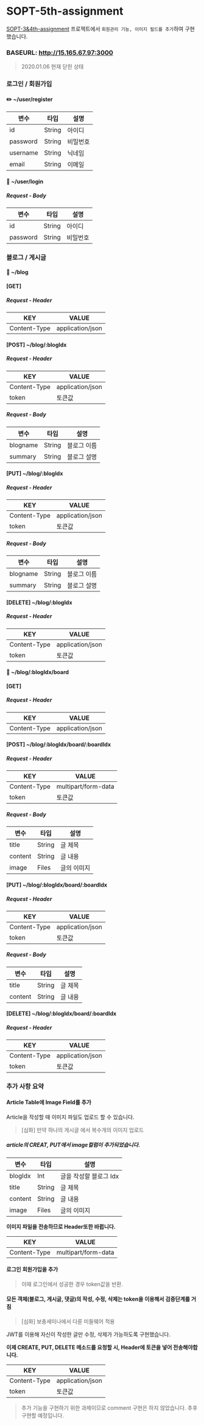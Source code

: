 # SOPT-5th-assignment

[SOPT-3&4th-assignment]( https://github.com/jiss02/Practice/tree/master/01_NodeJs/SOPT-3rd-and-4th-assignment ) 프로젝트에서 `회원관리 기능, 이미지 필드를 추가`하여 구현했습니다.

### BASEURL:  http://15.165.67.97:3000

> 2020.01.06 현재 닫힌 상태

### 로그인 / 회원가입

#### :pencil2: ~/user/register

| 변수     | 타입   | 설명     |
| -------- | ------ | -------- |
| id       | String | 아이디   |
| password | String | 비밀번호 |
| username | String | 닉네임   |
| email    | String | 이메일   |

#### :key: ~/user/login

##### Request - Body

| 변수     | 타입   | 설명     |
| -------- | ------ | -------- |
| id       | String | 아이디   |
| password | String | 비밀번호 |

### 블로그 / 게시글

#### :blue_book: ~/blog

#### [GET] 

##### Request - Header

| KEY          | VALUE            |
| ------------ | ---------------- |
| Content-Type | application/json |

#### [POST] ~/blog/:blogIdx

##### Request - Header

| KEY          | VALUE            |
| ------------ | ---------------- |
| Content-Type | application/json |
| token        | 토큰값           |

##### Request - Body

| 변수     | 타입   | 설명        |
| -------- | ------ | ----------- |
| blogname | String | 블로그 이름 |
| summary  | String | 블로그 설명 |

#### [PUT] ~/blog/:blogIdx

##### Request - Header

| KEY          | VALUE            |
| ------------ | ---------------- |
| Content-Type | application/json |
| token        | 토큰값           |

##### Request - Body

| 변수     | 타입   | 설명        |
| -------- | ------ | ----------- |
| blogname | String | 블로그 이름 |
| summary  | String | 블로그 설명 |

#### [DELETE] ~/blog/:blogIdx

##### Request - Header

| KEY          | VALUE            |
| ------------ | ---------------- |
| Content-Type | application/json |
| token        | 토큰값           |

#### :newspaper: ~/blog/:blogIdx/board

#### [GET]

##### Request - Header

| KEY          | VALUE            |
| ------------ | ---------------- |
| Content-Type | application/json |

#### [POST] ~/blog/:blogIdx/board/:boardIdx

##### Request - Header

| KEY          | VALUE               |
| ------------ | ------------------- |
| Content-Type | multipart/form-data |
| token        | 토큰값           |

##### Request - Body

| 변수    | 타입   | 설명        |
| ------- | ------ | ----------- |
| title   | String | 글 제목     |
| content | String | 글 내용     |
| image   | Files  | 글의 이미지 |

#### [PUT] ~/blog/:blogIdx/board/:boardIdx

##### Request - Header

| KEY          | VALUE            |
| ------------ | ---------------- |
| Content-Type | application/json |
| token        | 토큰값           |

##### Request - Body 

| 변수    | 타입   | 설명    |
| ------- | ------ | ------- |
| title   | String | 글 제목 |
| content | String | 글 내용 |

#### [DELETE] ~/blog/:blogIdx/board/:boardIdx

##### Request - Header

| KEY          | VALUE            |
| ------------ | ---------------- |
| Content-Type | application/json |
| token        | 토큰값           |

### **추가 사항 요약**

#### Article Table에 Image Field를 추가

Article을 작성할 때 이미지 파일도 업로드 할 수 있습니다.

> [심화] 만약 하나의 게시글 에서 복수개의 이미지 업로드

##### article의 CREAT, PUT에서 image컬럼이 추가되었습니다.

| 변수    | 타입   | 설명                   |
| ------- | ------ | ---------------------- |
| blogIdx | Int    | 글을 작성할 블로그 Idx |
| title   | String | 글 제목                |
| content | String | 글 내용                |
| image   | Files  | 글의 이미지            |

**이미지 파일을 전송하므로 Header또한 바뀝니다.**

| KEY          | VALUE               |
| ------------ | ------------------- |
| Content-Type | multipart/form-data |

#### 로그인 회원가입을 추가

> 이때 로그인에서 성공한 경우 token값을 반환.

#### 모든 객체(블로그, 게시글, 댓글)의 작성, 수정, 삭제는 token을 이용해서 검증단계를 거침

> [심화] 보충세미나에서 다룬 미들웨어 적용

JWT를 이용해 자신이 작성한 글만 수정, 삭제가 가능하도록 구현했습니다.

**이제 CREATE, PUT, DELETE 메소드를 요청할 시, Header에 토큰을 넣어 전송해야합니다.**

| KEY          | VALUE            |
| ------------ | ---------------- |
| Content-Type | application/json |
| token        | 토큰값           |

> 추가 기능을 구현하기 위한 과제이므로 comment 구현은 하지 않았습니다. 추후 구현할 예정입니다.
